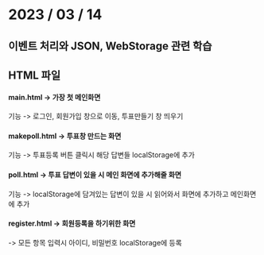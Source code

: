 # 2023 / 03 / 14


## 이벤트 처리와 JSON, WebStorage 관련 학습

## HTML 파일
#### main.html -> 가장 첫 메인화면
기능 -> 로그인, 회원가입 창으로 이동, 투표만들기 창 띄우기
#### makepoll.html -> 투표창 만드는 화면
기능 -> 투표등록 버튼 클릭시 해당 답변들 localStorage에 추가
#### poll.html -> 투표 답변이 있을 시 메인 화면에 추가해줄 화면
기능 -> localStorage에 담겨있는 답변이 있을 시 읽어와서 화면에 추가하고 메인화면에 추가
#### register.html -> 회원등록을 하기위한 화면
-> 모든 항목 입력시 아이디, 비밀번호 localStorage에 등록<br/>
